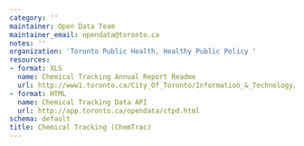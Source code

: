```yaml
---
category: ''
maintainer: Open Data Team
maintainer_email: opendata@toronto.ca
notes: ''
organization: 'Toronto Public Health, Healthy Public Policy '
resources:
- format: XLS
  name: Chemical Tracking Annual Report Readme
  url: http://www1.toronto.ca/City_Of_Toronto/Information_&_Technology/Open_Data/Data_Sets/Assets/Files/ChemicalTrackingReadme.xls
- format: HTML
  name: Chemical Tracking Data API
  url: http://app.toronto.ca/opendata/ctpd.html
schema: default
title: Chemical Tracking (ChemTrac)
---
```

